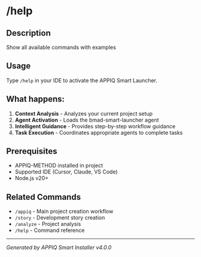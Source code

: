 # /help

## Description
Show all available commands with examples

## Usage
Type `/help` in your IDE to activate the APPIQ Smart Launcher.

## What happens:
1. **Context Analysis** - Analyzes your current project setup
2. **Agent Activation** - Loads the bmad-smart-launcher agent
3. **Intelligent Guidance** - Provides step-by-step workflow guidance
4. **Task Execution** - Coordinates appropriate agents to complete tasks

## Prerequisites
- APPIQ-METHOD installed in project
- Supported IDE (Cursor, Claude, VS Code)
- Node.js v20+

## Related Commands
- `/appiq` - Main project creation workflow
- `/story` - Development story creation
- `/analyze` - Project analysis
- `/help` - Command reference

---
*Generated by APPIQ Smart Installer v4.0.0*
